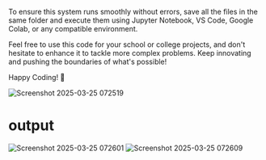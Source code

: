 To ensure this system runs smoothly without errors, save all the files in the same folder and execute them using Jupyter Notebook, VS Code, Google Colab, or any compatible environment.

Feel free to use this code for your school or college projects, and don't hesitate to enhance it to tackle more complex problems. Keep innovating and pushing the boundaries of what's possible!

Happy Coding! 🚀


![Screenshot 2025-03-25 072519](https://github.com/user-attachments/assets/f7c870ef-f531-4db4-ba57-acf0bf5bc397)
# output
![Screenshot 2025-03-25 072601](https://github.com/user-attachments/assets/df29b421-6704-4483-ae0b-d6ca77ca420b)
![Screenshot 2025-03-25 072609](https://github.com/user-attachments/assets/37cd7c6f-ead4-4727-b2ba-452cd9ad1419)
